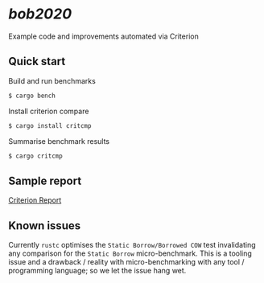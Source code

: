 # *bob2020*

Example code and improvements automated via Criterion

## Quick start

Build and run benchmarks

```bash
$ cargo bench
```

Install criterion compare

```bash
$ cargo install critcmp
```

Summarise benchmark results

```bash
$ cargo critcmp
```

## Sample report

[Criterion Report](./report/report/index.html)

## Known issues

Currently `rustc` optimises the `Static Borrow/Borrowed COW` test invalidating any comparison
for the `Static Borrow` micro-benchmark. This is a tooling issue and a drawback / reality with
micro-benchmarking with any tool / programming language; so we let the issue hang wet.
